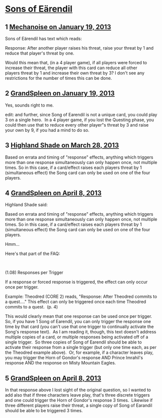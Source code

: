 # [Sons of Eärendil](https://community.fantasyflightgames.com/topic/77770-sons-of-e%C3%A4rendil/)

## 1 [Mechanoise on January 19, 2013](https://community.fantasyflightgames.com/topic/77770-sons-of-e%C3%A4rendil/?do=findComment&comment=750317)

Sons of Eärendil has text which reads:

Response: After another player raises his threat, raise your threat by 1 and reduce that player's threat by one.

Would this mean that, (in a 4 player game), if all players were forced to increase their threat, the player with this card can reduce all other players threat by 1 and increase their own threat by 3? I don't see any restrictions for the number of times this can be done.

## 2 [GrandSpleen on January 19, 2013](https://community.fantasyflightgames.com/topic/77770-sons-of-e%C3%A4rendil/?do=findComment&comment=750400)

Yes, sounds right to me.

edit: and further, since Song of Earendil is not a unique card, you could play 3 on a single hero.  In a 4 player game, if you lost the Questing phase, you could then use that to reduce every other player"s threat by 3 and raise your own by 9, if you had a mind to do so.

## 3 [Highland Shade on March 28, 2013](https://community.fantasyflightgames.com/topic/77770-sons-of-e%C3%A4rendil/?do=findComment&comment=779113)

Based on errata and timing of "response" effects, anything which triggers more than one response simultaneously can only happen once, not multiple times. So in this case, if a card/effect raises each players threat by 1 (simultaneous effect) the Song card can only be used on one of the four players.

## 4 [GrandSpleen on April 8, 2013](https://community.fantasyflightgames.com/topic/77770-sons-of-e%C3%A4rendil/?do=findComment&comment=782736)

Highland Shade said:

Based on errata and timing of "response" effects, anything which triggers more than one response simultaneously can only happen once, not multiple times. So in this case, if a card/effect raises each players threat by 1 (simultaneous effect) the Song card can only be used on one of the four players.



Hmm…

Here's that part of the FAQ:

 

(1.08) Responses per Trigger

If a response or forced response is triggered, the effect can only occur once per trigger.

Example: Theodred (CORE 2) reads, "Response: After Theodred commits to a quest…." This effect can only be triggered once each time Theodred commits to a quest.  (p. 4)

This would clearly mean that one response can be used once per trigger.  So, if you have 1 Song of Earendil, you can only trigger the response one time by that card (you can't use that one trigger to continually activate the Song's response text).  As I am reading it, though, this text doesn't address multiple copies of a card, or multiple responses being activated off of a single trigger.  So three copies of Song of Earendil should be able to activate their response from a single trigger (but only one time each, as per the Theodred example above).  Or, for example, if a character leaves play, you may trigger the Horn of Gondor's response AND Prince Imrahil's response AND the response on Misty Mountain Eagles.

## 5 [GrandSpleen on April 8, 2013](https://community.fantasyflightgames.com/topic/77770-sons-of-e%C3%A4rendil/?do=findComment&comment=782891)

In that response above I lost sight of the original question, so I wanted to add also that if three characters leave play, that's three discrete triggers and one could trigger the Horn of Gondor's response 3 times.  Likewise if three different players raise their threat, a single copy of Song of Earandil should be able to be triggered 3 times.

